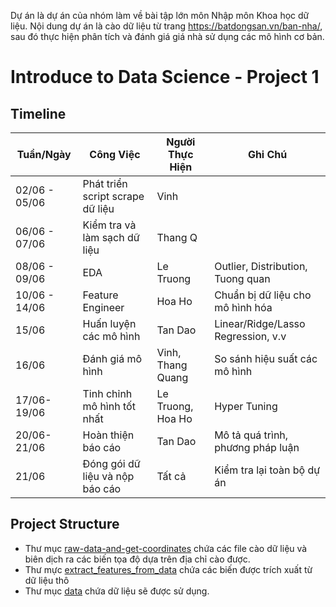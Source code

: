 Dự án là dự án của nhóm làm về bài tập lớn môn Nhập môn Khoa học dữ liệu. Nội dung dự án là cào dữ liệu từ trang https://batdongsan.vn/ban-nha/, sau đó thực hiện phân tích và đánh giá giá nhà sử dụng các mô hình cơ bản.

# Introduce to Data Science - Project 1
## Timeline

| Tuần/Ngày     | Công Việc                        | Người Thực Hiện    | Ghi Chú                            |
| ------------- | -------------------------------- | ------------------ | --------------------------------- |
| 02/06 - 05/06 | Phát triển script scrape dữ liệu | Vinh               |                                    |
| 06/06 - 07/06 | Kiểm tra và làm sạch dữ liệu     | Thang Q            |                                    |
| 08/06 - 09/06 | EDA                              | Le Truong          | Outlier, Distribution, Tuong quan  |
| 10/06 - 14/06 | Feature Engineer                 | Hoa Ho             | Chuẩn bị dữ liệu cho mô hình hóa   |
| 15/06         | Huấn luyện các mô hình           | Tan Dao            | Linear/Ridge/Lasso Regression, v.v |
| 16/06         | Đánh giá mô hình                 | Vinh, Thang Quang  | So sánh hiệu suất các mô hình      |
| 17/06-19/06   | Tinh chỉnh mô hình tốt nhất      | Le Truong, Hoa Ho  | Hyper Tuning                       |
| 20/06-21/06   | Hoàn thiện báo cáo               | Tan Dao            | Mô tả quá trình, phương pháp luận  |
| 21/06         | Đóng gói dữ liệu và nộp báo cáo  | Tất cả             | Kiểm tra lại toàn bộ dự án         |

## Project Structure

- Thư mục [raw-data-and-get-coordinates](./craw-data-and-get-coordinates/) chứa các file cào dữ liệu và biên dịch ra các biến tọa độ dựa trên địa chỉ cào được.
- Thư mực [extract_features_from_data](./extract_features_from_data/) chứa các biến được trích xuất từ dữ liệu thô
- Thư mục [data](./data/) chứa dữ liệu sẽ được sử dụng.
